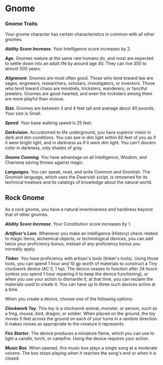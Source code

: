 # Gnome

### Gnome Traits

Your gnome character has certain characteristics in common with all other gnomes.

***Ability Score Increase***. Your Intelligence score increases by 2.

***Age***. Gnomes mature at the same rate humans do, and most are expected to settle down into an adult life by around age 40. They can live 350 to almost 500 years.

***Alignment***. Gnomes are most often good. Those who tend toward law are sages, engineers, researchers, scholars, investigators, or inventors. Those who tend toward chaos are minstrels, tricksters, wanderers, or fanciful jewelers. Gnomes are good-hearted, and even the tricksters among them are more playful than vicious.

***Size***. Gnomes are between 3 and 4 feet tall and average about 40 pounds. Your size is Small.

***Speed***. Your base walking speed is 25 feet.

***Darkvision***. Accustomed to life underground, you have superior vision in dark and dim conditions. You can see in dim light within 60 feet of you as if it were bright light, and in darkness as if it were dim light. You can't discern color in darkness, only shades of gray.

***Gnome Cunning***. You have advantage on all Intelligence, Wisdom, and Charisma saving throws against magic.

***Languages***. You can speak, read, and write Common and Gnomish. The Gnomish language, which uses the Dwarvish script, is renowned for its technical treatises and its catalogs of knowledge about the natural world.

## Rock Gnome

As a rock gnome, you have a natural inventiveness and hardiness beyond that of other gnomes.

***Ability Score Increase***. Your Constitution score increases by 1.

***Artificer's Lore***. Whenever you make an Intelligence (History) check related to magic items, alchemical objects, or technological devices, you can add twice your proficiency bonus, instead of any proficiency bonus you normally apply.

***Tinker***. You have proficiency with artisan's tools (tinker's tools). Using those tools, you can spend 1 hour and 10 gp worth of materials to construct a Tiny clockwork device (AC 5, 1 hp). The device ceases to function after 24 hours (unless you spend 1 hour repairing it to keep the device functioning), or when you use your action to dismantle it; at that time, you can reclaim the materials used to create it. You can have up to three such devices active at a time.

When you create a device, choose one of the following options:

***Clockwork Toy***. This toy is a clockwork animal, monster, or person, such as a frog, mouse, bird, dragon, or soldier. When placed on the ground, the toy moves 5 feet across the ground on each of your turns in a random direction. It makes noises as appropriate to the creature it represents.

***Fire Starter***. The device produces a miniature flame, which you can use to light a candle, torch, or campfire. Using the device requires your action.

***Music Box***. When opened, this music box plays a single song at a moderate volume. The box stops playing when it reaches the song's end or when it is closed.

